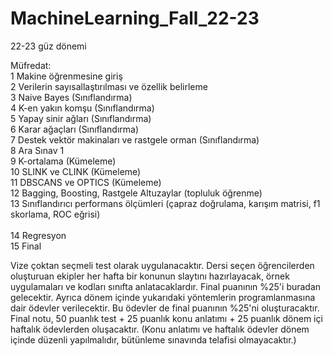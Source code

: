 # MachineLearning_Fall_22-23

22-23 güz dönemi

Müfredat:
<br>1	Makine öğrenmesine giriş
<br>2	Verilerin sayısallaştırılması ve özellik belirleme
<br>3	Naive Bayes (Sınıflandırma)
<br>4	K-en yakın komşu (Sınıflandırma)
<br>5	Yapay sinir ağları (Sınıflandırma)
<br>6	Karar ağaçları (Sınıflandırma)
<br>7	Destek vektör makinaları ve rastgele orman (Sınıflandırma)
<br>8	Ara Sınav 1	
<br>9 K-ortalama (Kümeleme)
<br>10	SLINK ve CLINK (Kümeleme)
<br>11	DBSCANS ve OPTICS (Kümeleme)
<br>12	Bagging, Boosting, Rastgele Altuzaylar (topluluk öğrenme)
<br>13	Sınıflandırıcı performans ölçümleri (çapraz doğrulama, karışım matrisi, f1 skorlama, ROC eğrisi)	
<br>14	Regresyon
<br>15	Final
 
Vize çoktan seçmeli test olarak uygulanacaktır.
Dersi seçen öğrencilerden oluşturuan ekipler her hafta bir konunun slaytını hazırlayacak, örnek uygulamaları ve kodları sınıfta anlatacaklardır. Final puanının %25'i buradan gelecektir.
Ayrıca dönem içinde yukarıdaki yöntemlerin programlanmasına dair ödevler verilecektir. Bu ödevler de final puanının %25'ni oluşturacaktır.
Final notu, 50 puanlık test + 25 puanlık konu anlatımı + 25 puanlık dönem içi haftalık ödevlerden oluşacaktır. (Konu anlatımı ve haftalık ödevler dönem içinde düzenli yapılmalıdır, bütünleme sınavında telafisi olmayacaktır.)
